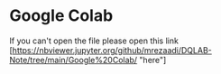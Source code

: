 # Google Colab
If you can't open the file please open this link [https://nbviewer.jupyter.org/github/mrezaadi/DQLAB-Note/tree/main/Google%20Colab/ "here"]
